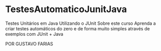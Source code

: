 # TestesAutomaticoJunitJava
Testes Unitários em Java Utilizando o JUnit
Sobre este curso
Aprenda a criar testes automáticos do zero e de forma muito simples através de exemplos com JUnit + Java

POR GUSTAVO FARIAS
